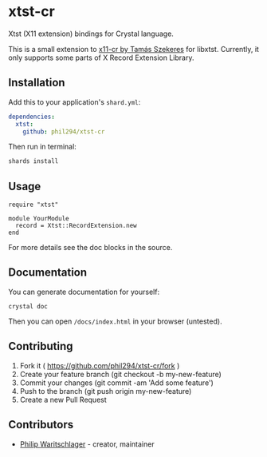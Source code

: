 # xtst-cr

Xtst (X11 extension) bindings for Crystal language.

This is a small extension to [x11-cr by Tamás Szekeres](https://github.com/TamasSzekeres/x11-cr) for libxtst. Currently, it only supports some parts of X Record Extension Library.

## Installation

Add this to your application's `shard.yml`:

```yaml
dependencies:
  xtst:
    github: phil294/xtst-cr
```

Then run in terminal:
```bash
shards install
```

## Usage


```crystal
require "xtst"

module YourModule
  record = Xtst::RecordExtension.new
end
```

For more details see the doc blocks in the source.

## Documentation

You can generate documentation for yourself:
```shell
crystal doc
```
Then you can open `/docs/index.html` in your browser (untested).

## Contributing

1. Fork it ( https://github.com/phil294/xtst-cr/fork )
2. Create your feature branch (git checkout -b my-new-feature)
3. Commit your changes (git commit -am 'Add some feature')
4. Push to the branch (git push origin my-new-feature)
5. Create a new Pull Request

## Contributors

- [Philip Waritschlager](https://github.com/phil294) - creator, maintainer
